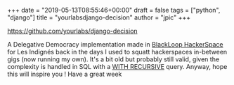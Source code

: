 +++
date = "2019-05-13T08:55:46+00:00"
draft = false
tags = ["python", "django"]
title = "yourlabsdjango-decision"
author = "jpic"
+++

https://github.com/yourlabs/django-decision

A Delegative Democracy implementation made in [BlackLoop HackerSpace](https://www.flickr.com/photos/kangoulya/15162026009) for Les Indignés back in the days I used to squatt hackerspaces in-between gigs (now running my own). It's a bit old but probably still valid, given the complexity is handled in SQL with a [WITH RECURSIVE](https://www.postgresql.org/docs/current/queries-with.html) query. Anyway, hope this will inspire you ! Have a great week
